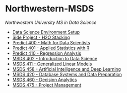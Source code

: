 # Northwestern-MSDS
*Northwestern University MS in Data Science*

-   [Data Science Environment Setup][]
-   [Side Project - H2O Stacking][]
-   [Predict 400 - Math for Data Scientists][]
-   [Predict 401 - Applied Statistics with R][]
-   [Predict 410 - Regression Analysis][]
-   [MSDS 402 - Introduction to Data Science][]
-   [MSDS 411 - Generalized Linear Models][]
-   [MSDS 458 - Artificial Intelligence and Deep Learning][]
-   [MSDS 420 - Database Systems and Data Preparation][]
-   [MSDS 460 - Decision Analytics][]
-   [MSDS 475 - Project Management][]

[Data Science Environment Setup]: Atom%20Setup.md
[Predict 400 - Math for Data Scientists]: /Predict%20400/README.md
[Predict 401 - Applied Statistics with R]: /Predict%20401/README.md
[Predict 410 - Regression Analysis]: /Predict%20410/README.md
[MSDS 402 - Introduction to Data Science]: /MSDS%20402/README.md
[MSDS 411 - Generalized Linear Models]: /MSDS%20411/README.md
[MSDS 458 - Artificial Intelligence and Deep Learning]: /MSDS%20458/README.md
[MSDS 420 - Database Systems and Data Preparation]: /MSDS%20420/README.md
[MSDS 460 - Decision Analytics]: /MSDS%20460/README.md
[MSDS 475 - Project Management]: /MSDS%20475/README.md
[Side Project - H2O Stacking]: /Side%20Projects/Stacking%20h2o/Stacking%20with%20h2o.ipynb
